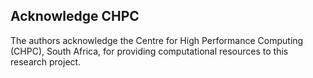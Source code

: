 Acknowledge CHPC
---
The authors acknowledge the Centre for High Performance Computing (CHPC), South Africa, for providing computational resources to this research project.
